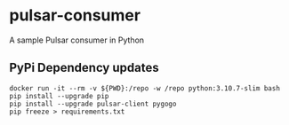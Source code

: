 # pulsar-consumer
A sample Pulsar consumer in Python

## PyPi Dependency updates

    docker run -it --rm -v ${PWD}:/repo -w /repo python:3.10.7-slim bash
    pip install --upgrade pip
    pip install --upgrade pulsar-client pygogo
    pip freeze > requirements.txt
